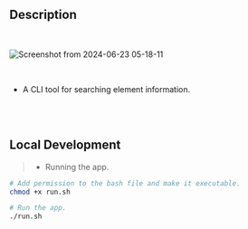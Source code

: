 ## Description

<br />

![Screenshot from 2024-06-23 05-18-11](https://github.com/kentlouisetonino/elementexplorer/assets/69438999/9248bcdb-22f9-4da6-983c-4ef526625a1d)


<br />

- A CLI tool for searching element information.

<br />
<br />



## Local Development

> - Running the app.

```sh
# Add permission to the bash file and make it executable.
chmod +x run.sh

# Run the app.
./run.sh
```
